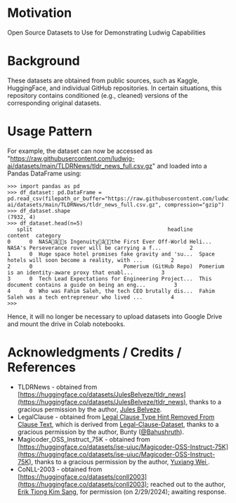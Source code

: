 # Motivation
Open Source Datasets to Use for Demonstrating Ludwig Capabilities

# Background

These datasets are obtained from public sources, such as Kaggle, HuggingFace, and individual GitHub repositories.  In certain situations, this repository contains conditioned (e.g., cleaned) versions of the corresponding original datasets.

# Usage Pattern

For example, the dataset can now be accessed as "https://raw.githubusercontent.com/ludwig-ai/datasets/main/TLDRNews/tldr_news_full.csv.gz" and loaded into a Pandas DataFrame using:
```
>>> import pandas as pd
>>> df_dataset: pd.DataFrame = pd.read_csv(filepath_or_buffer="https://raw.githubusercontent.com/ludwig-ai/datasets/main/TLDRNews/tldr_news_full.csv.gz", compression="gzip")
>>> df_dataset.shape
(7932, 4)
>>> df_dataset.head(n=5)
   split                                           headline                                            content  category
0      0  NASAâs Ingenuityâthe First Ever Off-World Heli...  NASA's Perseverance rover will be carrying a f...         2
1      0  Huge space hotel promises fake gravity and 'su...  Space hotels will soon become a reality, with ...         2
2      0                             Pomerium (GitHub Repo)  Pomerium is an identity-aware proxy that enabl...         3
3      0  Tech Lead Expectations for Engineering Project...  This document contains a guide on being an eng...         3
4      0  Who was Fahim Saleh, the tech CEO brutally dis...  Fahim Saleh was a tech entrepreneur who lived ...         4
>>> 
```

Hence, it will no longer be necessary to upload datasets into Google Drive and mount the drive in Colab notebooks.

# Acknowledgments / Credits / References
* TLDRNews - obtained from [https://huggingface.co/datasets/JulesBelveze/tldr_news](https://huggingface.co/datasets/JulesBelveze/tldr_news), thanks to a gracious permission by the author, [Jules Belveze](https://www.linkedin.com/in/jules-belveze/).
* LegalClause - obtained from [Legal Clause Type Hint Removed From Clause Text](https://www.kaggle.com/datasets/alexandersherstinsky/legal-clause-type-hint-removed-from-clause-text), which is derived from [Legal-Clause-Dataset](https://www.kaggle.com/datasets/bahushruth/legalclausedataset), thanks to a gracious permission by the author, Bunty ([@Bahushruth](https://twitter.com/Bahushruth)).
* Magicoder_OSS_Instruct_75K - obtained from [https://huggingface.co/datasets/ise-uiuc/Magicoder-OSS-Instruct-75K](https://huggingface.co/datasets/ise-uiuc/Magicoder-OSS-Instruct-75K), thanks to a gracious permission by the author, [Yuxiang Wei ](https://www.linkedin.com/in/yuxiang-wei-a94a63205/).
* CoNLL-2003 - obtained from [https://huggingface.co/datasets/conll2003](https://huggingface.co/datasets/conll2003); reached out to the author, [Erik Tjong Kim Sang](https://www.linkedin.com/in/erik-tjong-kim-sang-5a36205/), for permission (on 2/29/2024); awaiting response. 

